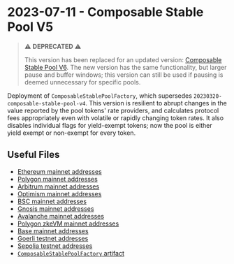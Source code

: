 # 2023-07-11 - Composable Stable Pool V5

> ⚠️ **DEPRECATED** ⚠️
>
> This version has been replaced for an updated version: [Composable Stable Pool V6](../../20240223-composable-stable-pool-v6). The new version has the same functionality, but larger pause and buffer windows; this version can still be used if pausing is deemed unnecessary for specific pools.

Deployment of `ComposableStablePoolFactory`, which supersedes `20230320-composable-stable-pool-v4`.
This version is resilient to abrupt changes in the value reported by the pool tokens' rate providers, and calculates
protocol fees appropriately even with volatile or rapidly changing token rates.
It also disables individual flags for yield-exempt tokens; now the pool is either yield exempt or non-exempt for every
token.

## Useful Files

- [Ethereum mainnet addresses](./output/mainnet.json)
- [Polygon mainnet addresses](./output/polygon.json)
- [Arbitrum mainnet addresses](./output/arbitrum.json)
- [Optimism mainnet addresses](./output/optimism.json)
- [BSC mainnet addresses](./output/bsc.json)
- [Gnosis mainnet addresses](./output/gnosis.json)
- [Avalanche mainnet addresses](./output/avalanche.json)
- [Polygon zkeVM mainnet addresses](./output/zkevm.json)
- [Base mainnet addresses](./output/base.json)
- [Goerli testnet addresses](./output/goerli.json)
- [Sepolia testnet addresses](./output/sepolia.json)
- [`ComposableStablePoolFactory` artifact](./artifact/ComposableStablePoolFactory.json)
